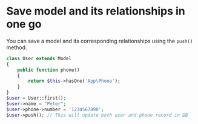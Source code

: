 # Save model and its relationships in one go

You can save a model and its corresponding relationships using the `push()` method.
```php
class User extends Model
{
    public function phone()
    {
        return $this->hasOne('App\Phone');
    }
}
$user = User::first();
$user->name = "Peter";
$user->phone->number = '1234567890';
$user->push(); // This will update both user and phone record in DB
```
